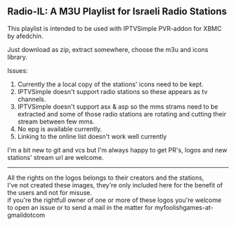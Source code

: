 Radio-IL: A M3U Playlist for Israeli Radio Stations
---------------------------------------------------

This playlist is intended to be used with IPTVSimple PVR-addon for XBMC by afedchin.

Just download as zip, extract somewhere, choose the m3u and icons library.


Issues:  
1. Currently the a local copy of the stations' icons need to be kept.
2. IPTVSimple doesn't support radio stations so these appears as tv channels.
3. IPTVSimple doesn't support asx & asp so the mms strams need to be extracted 
   and some of those radio stations are rotating and cutting their stream between few mms.
4. No epg is available currently.
5. Linking to the online list doesn't work well currently


I'm a bit new to git and vcs but I'm always happy to get PR's,
logos and new stations' stream url are welcome.


-----------------------------------------------------------------------------

All the rights on the logos belongs to their creators and the stations,  
I've not created these images, they're only included here for the benefit of the users and not for misuse.  
if you're the rightfull owner of one or more of these logos you're welcome to open an issue or to send a mail in the matter for myfoolishgames-at-gmaildotcom

